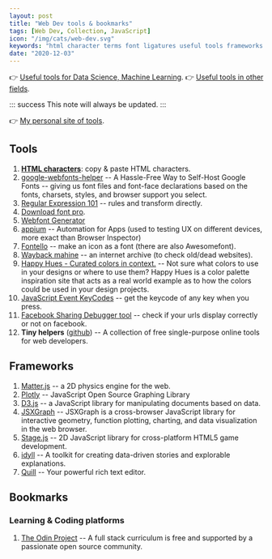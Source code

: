 ```yaml
---
layout: post
title: "Web Dev tools & bookmarks"
tags: [Web Dev, Collection, JavaScript]
icon: "/img/cats/web-dev.svg"
keywords: "html character terms font ligatures useful tools frameworks javascript frameworks library plugins extensions dev tools application framework js java script bookmarks"
date: "2020-12-03"
---
```


👉 [Useful tools for Data Science, Machine Learning](/useful-tools-data-science-machine-learning/).
👉 [Useful tools in other fields](/good-applications/).

::: success
This note will always be updated.
:::

👉 [My personal site of tools](https://dinhanhthi.github.io/tools/).

## Tools

1. [**HTML characters**](https://www.key-shortcut.com/en/writing-systems/35-symbols/arrows): copy & paste HTML characters.
2. [google-webfonts-helper](https://google-webfonts-helper.herokuapp.com/fonts) -- A Hassle-Free Way to Self-Host Google Fonts -- giving us font files and font-face declarations based on the fonts, charsets, styles, and browser support you select.
3. [Regular Expression 101](https://regex101.com/) -- rules and transform directly.
4. [Download font pro](https://en.bestfonts.pro/).
5. [Webfont Generator](https://www.fontsquirrel.com/tools/webfont-generator)
6. [appium](http://appium.io/) -- Automation for Apps (used to testing UX on different devices, more exact than Browser Inspector)
7. [Fontello](https://fontello.com/) -- make an icon as a font (there are also Awesomefont).
8. [Wayback mahine](https://web.archive.org/) -- an internet archive (to check old/dead websites).
9. [Happy Hues - Curated colors in context.](https://www.happyhues.co/palettes/17) -- Not sure what colors to use in your designs or where to use them? Happy Hues is a color palette inspiration site that acts as a real world example as to how the colors could be used in your design projects.
10. [JavaScript Event KeyCodes](https://keycode.info/) -- get the keycode of any key when you press.
11. [Facebook Sharing Debugger tool](https://developers.facebook.com/tools/debug/) -- check if your urls display correctly or not on facebook.
12. **Tiny helpers** ([github](https://github.com/stefanjudis/tiny-helpers)) -- A collection of free single-purpose online tools for web developers.

## Frameworks

1. [Matter.js](https://brm.io/matter-js/) -- a 2D physics engine for the web.
1. [Plotly](https://plotly.com/javascript/) -- JavaScript Open Source Graphing Library
1. [D3.js](https://d3js.org/) -- a JavaScript library for manipulating documents based on data.
1. [JSXGraph](http://jsxgraph.uni-bayreuth.de/wp/) -- JSXGraph is a cross-browser JavaScript library for interactive geometry, function plotting, charting, and data visualization in the web browser.
1. [Stage.js](https://piqnt.com/stage.js/) -- 2D JavaScript library for cross-platform HTML5 game development.
1. [idyll](https://idyll-lang.org/) -- A toolkit for creating data-driven stories and explorable explanations.
2. [Quill](https://quilljs.com/) -- Your powerful rich text editor.

## Bookmarks

### Learning & Coding platforms

1. [The Odin Project](https://www.theodinproject.com/) -- A full stack curriculum is free and supported by a passionate open source community.
